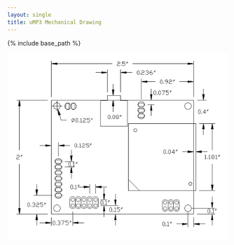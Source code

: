 ```yaml
---
layout: single
title: uMP3 Mechanical Drawing
---
```

{% include base_path %}

![uMP3 Mechanical Drawing](images/ump3-110-a1-dimensions.png)
